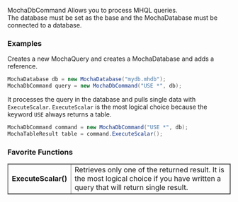 MochaDbCommand Allows you to process MHQL queries. <br>
The database must be set as the base and the MochaDatabase must be connected to a database.

### Examples
Creates a new MochaQuery and creates a MochaDatabase and adds a reference.
```C#
MochaDatabase db = new MochaDatabase("mydb.mhdb");
MochaDbCommand query = new MochaDbCommand("USE *", db);
```

It processes the query in the database and pulls single data with ``ExecuteScalar``. ``ExecuteScalar`` is the most logical choice because the keyword ``USE`` always returns a table.
```C#
MochaDbCommand command = new MochaDbCommand("USE *", db);
MochaTableResult table = command.ExecuteScalar();
```

### Favorite Functions
<table border="1">
    <tr>
        <td><strong>ExecuteScalar()</strong></td>
        <td width="100%">Retrieves only one of the returned result. It is the most logical choice if you have written a query that will return single result.</td>
    </tr>
</table>

